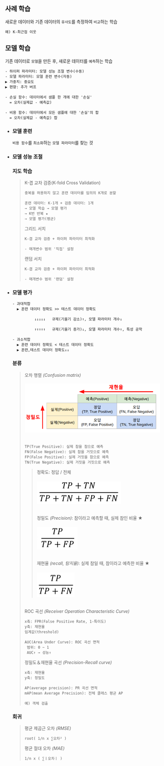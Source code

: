 ## 사례 학습
새로운 데이터와 기존 데이터의 `유사도`를 측정하여 `비교`하는 학습
```angular2html
예) K-최근접 이웃
```

## 모델 학습 
기존 데이터로 `모델`을 만든 후, 새로운 데이터를 `예측`하는 학습
```angular2html
- 하이퍼 파라미터: 모델 성능 조절 변수(수동)
- 모델 파라미터: 모델 훈련 변수(자동)
▶ 가중치: 중요도
▶ 편향: 추가 버프

- 손실 함수: 데이터에서 샘플 한 개에 대한 '손실'
  = 오차(실제값 - 예측값)

- 비용 함수: 데이터에서 모든 샘플에 대한 '손실'의 합
  = 오차(실제값 - 예측값) 합
```
+ ### 모델 훈련
  `비용 함수`를 `최소화`하는 `모델 파라미터`를 찾는 것

+ ### 모델 성능 조절
  ### 지도 학습
  >K-겹 교차 검증(K-fold Cross Validation)
  >```
  >중복을 허용하지 않고 훈련 데이터를 임의의 K개로 분할
  >
  >훈련 데이터: K-1개 + 검증 데이터: 1개
  >→ 모델 학습 → 모델 평가
  >→ K번 반복 ★
  >→ 모델 평가(평균)
  >```
  >
  >그리드 서치
  >```
  >K-겹 교차 검증 + 하이퍼 파라미터 최적화
  >
  >- 매개변수 범위 '직접' 설정
  >```
  >
  >랜덤 서치
  >```
  >K-겹 교차 검증 + 하이퍼 파라미터 최적화
  >
  >- 매개변수 범위 '랜덤' 설정
  >```

+ ### 모델 평가
  ```angular2html
  - 과대적합
    ▶ 훈련 데이터 정확도 >> 테스트 데이터 정확도
  
            ↓↓↓↓↓   규제(기울기 감소)↑, 모델 파라미터 개수↓
  
            ↑↑↑↑↑   규제(기울기 증가)↓, 모델 파라미터 개수↑, 특성 공학 
  
  - 과소적합
    ▶ 훈련 데이터 정확도 < 테스트 데이터 정확도
    ▶ 훈련,테스트 데이터 정확도↓↓
  ```
  
  ### 분류
  >오차 행렬 *(Confusion matrix)*
  >###### <img src='img/오차 행렬.png'>
  >```
  >TP(True Positive): 실제 참을 참으로 예측
  >FN(False Negative): 실제 참을 거짓으로 예측
  >FP(False Positive): 실제 거짓을 참으로 예측
  >TN(True Negative): 실제 거짓을 거짓으로 예측
  >```
  >
  >>정확도: 정답 / 전체
  >>###### <img src='img/정확도.png'>
  >> 
  >>정밀도 *(Precision)*: 참이라고 예측할 때, 실제 참인 비율 ★
  >>###### <img src='img/정밀도.png'>
  >> 
  >>재현율 *(recall, 탐지율)*: 실제 참일 때, 참이라고 예측한 비율 ★
  >>###### <img src='img/재현율.png'>
  > 
  >ROC 곡선 *(Receiver Operation Characteristic Curve)*
  >``` 
  >x축: FPR(False Positive Rate, 1-특이도)
  >y축: 재현율
  >임계값(threshold)
  >
  >AUC(Area Under Curve): ROC 곡선 면적
  >  범위: 0 ~ 1
  >  AUC↑ → 성능↑
  >```
  >
  >정밀도＆재현율 곡선 *(Precision-Recall curve)*
  >```
  >x축: 재현율
  >y축: 정밀도
  >
  >AP(average precision): PR 곡선 면적
  >mAP(mean Average Precision): 전체 클래스 평균 AP
  >
  >예) 객체 검출
  >``` 

  ### 회귀
  >평균 제곱근 오차 *(RMSE)*
  >```
  >root( 1/n x ∑오차² )
  >``` 
  >평균 절대 오차 *(MAE)*
  >```
  >1/n x ( ∑ㅣ오차ㅣ )
  >```
  